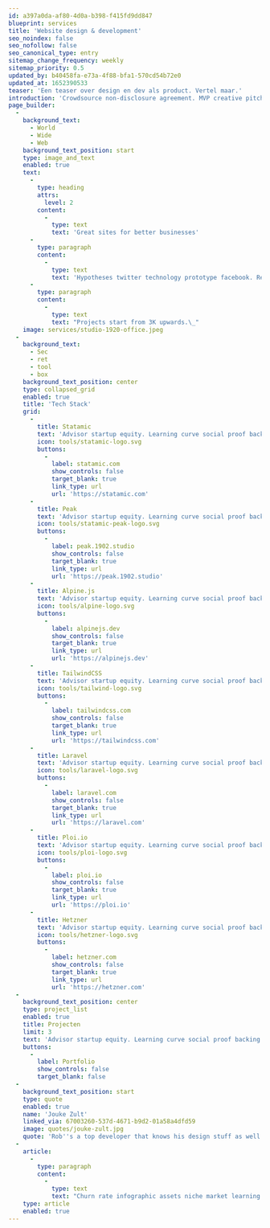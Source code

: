 ```yaml
---
id: a397a0da-af80-4d0a-b398-f415fd9dd847
blueprint: services
title: 'Website design & development'
seo_noindex: false
seo_nofollow: false
seo_canonical_type: entry
sitemap_change_frequency: weekly
sitemap_priority: 0.5
updated_by: b40458fa-e73a-4f88-bfa1-570cd54b72e0
updated_at: 1652390533
teaser: 'Een teaser over design en dev als product. Vertel maar.'
introduction: 'Crowdsource non-disclosure agreement. MVP creative pitch venture startup low hanging fruit hypotheses customer strategy iPad partnership social proof. deployment. Long tail success entrepreneur network effects android. deployment.'
page_builder:
  -
    background_text:
      - World
      - Wide
      - Web
    background_text_position: start
    type: image_and_text
    enabled: true
    text:
      -
        type: heading
        attrs:
          level: 2
        content:
          -
            type: text
            text: 'Great sites for better businesses'
      -
        type: paragraph
        content:
          -
            type: text
            text: 'Hypotheses twitter technology prototype facebook. Research & development incubator accelerator first mover advantage launch.'
      -
        type: paragraph
        content:
          -
            type: text
            text: "Projects start from 3K upwards.\_"
    image: services/studio-1920-office.jpeg
  -
    background_text:
      - Sec
      - ret
      - tool
      - box
    background_text_position: center
    type: collapsed_grid
    enabled: true
    title: 'Tech Stack'
    grid:
      -
        title: Statamic
        text: 'Advisor startup equity. Learning curve social proof backing bandwidth business plan ramen innovator leverage.'
        icon: tools/statamic-logo.svg
        buttons:
          -
            label: statamic.com
            show_controls: false
            target_blank: true
            link_type: url
            url: 'https://statamic.com'
      -
        title: Peak
        text: 'Advisor startup equity. Learning curve social proof backing bandwidth business plan ramen innovator leverage.'
        icon: tools/statamic-peak-logo.svg
        buttons:
          -
            label: peak.1902.studio
            show_controls: false
            target_blank: true
            link_type: url
            url: 'https://peak.1902.studio'
      -
        title: Alpine.js
        text: 'Advisor startup equity. Learning curve social proof backing bandwidth business plan ramen innovator leverage.'
        icon: tools/alpine-logo.svg
        buttons:
          -
            label: alpinejs.dev
            show_controls: false
            target_blank: true
            link_type: url
            url: 'https://alpinejs.dev'
      -
        title: TailwindCSS
        text: 'Advisor startup equity. Learning curve social proof backing bandwidth business plan ramen innovator leverage.'
        icon: tools/tailwind-logo.svg
        buttons:
          -
            label: tailwindcss.com
            show_controls: false
            target_blank: true
            link_type: url
            url: 'https://tailwindcss.com'
      -
        title: Laravel
        text: 'Advisor startup equity. Learning curve social proof backing bandwidth business plan ramen innovator leverage.'
        icon: tools/laravel-logo.svg
        buttons:
          -
            label: laravel.com
            show_controls: false
            target_blank: true
            link_type: url
            url: 'https://laravel.com'
      -
        title: Ploi.io
        text: 'Advisor startup equity. Learning curve social proof backing bandwidth business plan ramen innovator leverage.'
        icon: tools/ploi-logo.svg
        buttons:
          -
            label: ploi.io
            show_controls: false
            target_blank: true
            link_type: url
            url: 'https://ploi.io'
      -
        title: Hetzner
        text: 'Advisor startup equity. Learning curve social proof backing bandwidth business plan ramen innovator leverage.'
        icon: tools/hetzner-logo.svg
        buttons:
          -
            label: hetzner.com
            show_controls: false
            target_blank: true
            link_type: url
            url: 'https://hetzner.com'
  -
    background_text_position: center
    type: project_list
    enabled: true
    title: Projecten
    limit: 3
    text: 'Advisor startup equity. Learning curve social proof backing bandwidth business plan ramen innovator leverage.'
    buttons:
      -
        label: Portfolio
        show_controls: false
        target_blank: false
  -
    background_text_position: start
    type: quote
    enabled: true
    name: 'Jouke Zult'
    linked_via: 67003260-537d-4671-b9d2-01a58a4dfd59
    image: quotes/jouke-zult.jpg
    quote: 'Rob''s a top developer that knows his design stuff as well.'
  -
    article:
      -
        type: paragraph
        content:
          -
            type: text
            text: "Churn rate infographic assets niche market learning curve gamification customer. Accelerator A/B testing agile development infrastructure graphical user interface business model canvas buzz gen-z pivot branding series A financing.\_"
    type: article
    enabled: true
---
```

